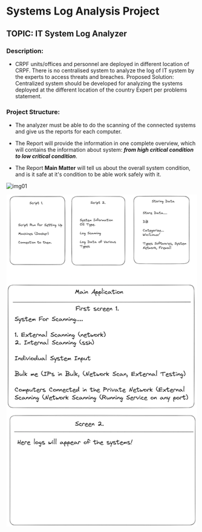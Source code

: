 # Systems Log Analysis Project

## TOPIC: IT System Log Analyzer

### Description:

- CRPF units/offices and personnel are deployed in different location of CRPF. There is no centralised system to analyze the log of IT system by the experts to access threats and breaches. Proposed Solution: Centralized system should be developed for analyzing the systems deployed at the different location of the country Expert per problems statement.

### Project Structure:

- The analyzer must be able to do the scanning of the connected systems and give us the reports for each computer.

- The Report will provide the information in one complete overview, which will contains the information about system: ***from high critical condition to low critical condition***.

- The Report **Main Matter** will tell us about the overall system condition, and is it safe at it's condition to be able work safely with it.

![img01](imgs/img01.png)

![img02](imgs/img02.png)
